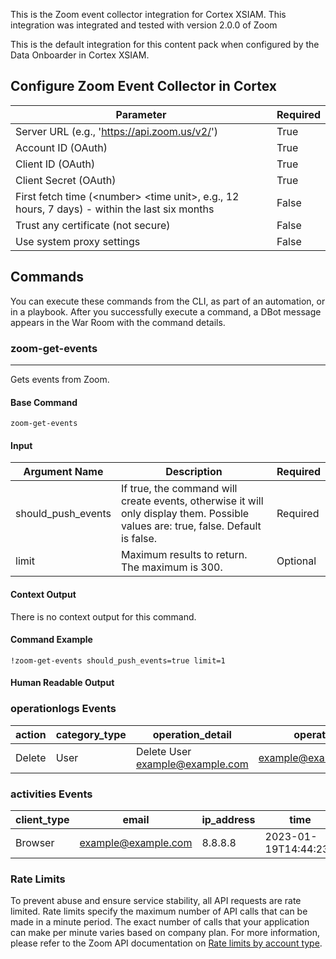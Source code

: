 This is the Zoom event collector integration for Cortex XSIAM.
This integration was integrated and tested with version 2.0.0 of Zoom

This is the default integration for this content pack when configured by the Data Onboarder in Cortex XSIAM.

## Configure Zoom Event Collector in Cortex


| **Parameter** | **Required** |
|--------| --- |
| Server URL (e.g., '<https://api.zoom.us/v2/>')                                                             | True   |
| Account ID (OAuth)                                                                                       | True   |
| Client ID (OAuth)                                                                                        | True   |
| Client Secret (OAuth)                                                                                    | True   |
| First fetch time (&lt;number&gt; &lt;time unit&gt;, e.g., 12 hours, 7 days) - within the last six months | False  |
| Trust any certificate (not secure)                                                                       | False  |
| Use system proxy settings                                                                                | False  |


## Commands

You can execute these commands from the CLI, as part of an automation, or in a playbook.
After you successfully execute a command, a DBot message appears in the War Room with the command details.

### zoom-get-events

***
Gets events from Zoom.

#### Base Command

`zoom-get-events`

#### Input

| **Argument Name**  | **Description**                                                                                                                   | **Required** |
|--------------------|-----------------------------------------------------------------------------------------------------------------------------------|--------------|
| should_push_events | If true, the command will create events, otherwise it will only display them. Possible values are: true, false. Default is false. | Required     | 
| limit              | Maximum results to return.  The maximum is 300.                                                                                   | Optional     | 

#### Context Output

There is no context output for this command.

#### Command Example

```!zoom-get-events should_push_events=true limit=1```

#### Human Readable Output

### operationlogs Events

| action | category_type | operation_detail                | operator            | time                 |
|--------|---------------|---------------------------------|---------------------|----------------------|
| Delete | User          | Delete User <example@example.com> | <example@example.com> | 2023-01-16T09:51:59Z |

### activities Events

| client_type | email               | ip_address | time                 | type    | version |
|-------------|---------------------|------------|----------------------|---------|---------|
| Browser     | <example@example.com> | 8.8.8.8    | 2023-01-19T14:44:23Z | Sign in | -       |



### Rate Limits

To prevent abuse and ensure service stability, all API requests are rate limited. Rate limits specify the maximum number of API calls that can be made in a minute period. The exact number of calls that your application can make per minute varies based on company plan. 
For more information, please refer to the Zoom API documentation on [Rate limits by account type](https://developers.zoom.us/docs/api/rest/rate-limits/#rate-limits-by-account-type).